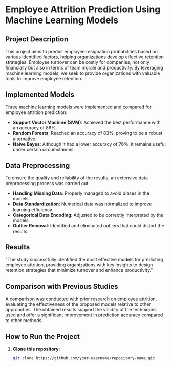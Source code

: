 # Employee Attrition Prediction Using Machine Learning Models  

## Project Description  

This project aims to predict employee resignation probabilities based on various identified factors, helping organizations develop effective retention strategies. Employee turnover can be costly for companies, not only financially but also in terms of team morale and productivity. By leveraging machine learning models, we seek to provide organizations with valuable tools to improve employee retention.  

## Implemented Models  

Three machine learning models were implemented and compared for employee attrition prediction:  

- **Support Vector Machine (SVM)**: Achieved the best performance with an accuracy of 86%.  
- **Random Forests**: Reached an accuracy of 83%, proving to be a robust alternative.  
- **Naive Bayes**: Although it had a lower accuracy of 76%, it remains useful under certain circumstances.  

## Data Preprocessing  

To ensure the quality and reliability of the results, an extensive data preprocessing process was carried out:  

- **Handling Missing Data**: Properly managed to avoid biases in the models.  
- **Data Standardization**: Numerical data was normalized to improve learning efficiency.  
- **Categorical Data Encoding**: Adjusted to be correctly interpreted by the models.  
- **Outlier Removal**: Identified and eliminated outliers that could distort the results.  

## Results  

"The study successfully identified the most effective models for predicting employee attrition, providing organizations with key insights to design retention strategies that minimize turnover and enhance productivity."  

## Comparison with Previous Studies  

A comparison was conducted with prior research on employee attrition, evaluating the effectiveness of the proposed models relative to other approaches. The obtained results support the validity of the techniques used and offer a significant improvement in prediction accuracy compared to other methods.  

## How to Run the Project  

1. **Clone this repository**:  
   ```bash
   git clone https://github.com/your-username/repository-name.git
   ``` 


